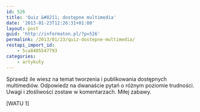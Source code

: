 ```yaml
---
id: 526
title: 'Quiz &#8211; dostępne multimedia'
date: '2013-01-23T12:26:31+01:00'
layout: post
guid: 'http://informaton.pl/?p=526'
permalink: /2013/01/23/quiz-dostepne-multimedia/
restapi_import_id:
    - 5ca8405547793
categories:
    - artykuły
---
```


Sprawdź ile wiesz na temat tworzenia i publikowania dostępnych multimediów. Odpowiedz na dwanaście pytań o różnym poziomie trudności. Uwagi i złośliwości zostaw w komentarzach. Miłej zabawy.

\[WATU 1\]